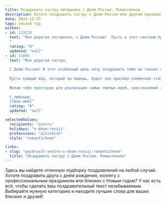 ```yaml
---
title: Поздравить сестру айтишника с Днем России. Романтичное
description: Хотите поздравить сестру с Днем России или другим праздником? Наш ИИ создаст незабываемое поздравление, а вы обязательно выделитесь среди других.  
date: 2024-12-27
tags: second tag
wishes:
- id: 123219
  text: "Моя дорогая сестричка, с Днём России!  Пусть в этот светлый праздник, наполненный гордостью за нашу страну,  твоя жизнь будет яркой и прекрасной, как бескрайние просторы нашей Родины. Пусть твоя работа айтишника приносит тебе не только успех, но и радость творчества, а  твоё сердце всегда будет полно любви и вдохновения.  Я бесконечно люблю тебя и желаю тебе счастья, мира и благополучия!
  "
  rating: "0"
  updated: "null"
- id: 31095
  text: "Моя дорогая сестра,
  
  С Днём России! В этот особенный день хочу поздравить тебя не только с праздником, но и с твоими достижениями в мире технологий. Ты, как истинный айтишник, создаёшь свою уникальную реальность, наполняя её светом и интеллектом.
  
  Пусть каждый код, который ты пишешь, будет как красиво сложенное стихотворение, а каждый проект — как успешная история любви, полной вдохновения и ярких эмоций. Ты обладаешь удивительным даром соединять людей, и с каждым новым кулером или приложением ты создаёшь нечто большее, чем просто технологии — ты создаёшь счастье и гармонию.
  
  Желаю тебе просторов для реализации самых смелых идей, неиссякаемой энергии и нежной любви в каждом дне. Пусть каждый момент будет значим и красив, как этот замечательный праздник!
  
  С любовью,
  [Твое имя]"
  rating: "0"
  updated: "null"

selectedValues:
  recipients: "sestru"
  holidays: "s-dnem-rossii"
  professions: "aitishnik"
  style: "romantichnoe"

links:
- slug: "pozdravit-sestru-s-dnem-rossii-romantichnoe"
  title: "Поздравить сестру с Днем России. Романтичное"
---
```


Здесь вы найдете отличную подборку поздравлений на любой случай.
Хотите поздравить друга с днём рождения, коллегу с профессиональным праздником или близких с Новым годом? У нас есть всё, чтобы сделать ваш поздравительный текст незабываемым. Выбирайте нужную категорию и находите лучшие слова для ваших близких и друзей!
